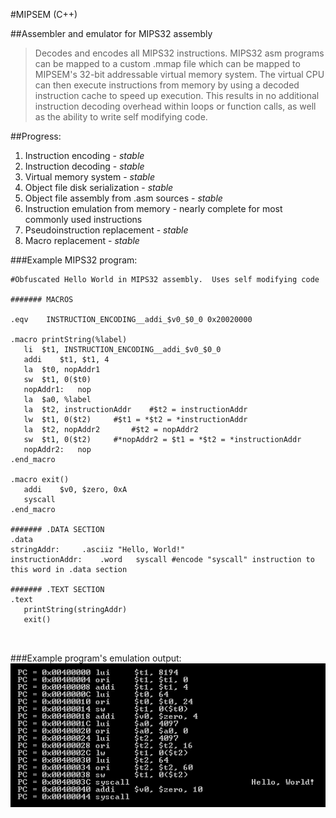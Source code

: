 #MIPSEM (C++)  

##Assembler and emulator for MIPS32 assembly   
   
>Decodes and encodes all MIPS32 instructions.  MIPS32 asm programs can be mapped to a custom .mmap file which can be mapped to MIPSEM's 32-bit addressable virtual memory system.  The virtual CPU can then execute instructions from memory by using a decoded instruction cache to speed up execution.  This results in no additional instruction decoding overhead within loops or function calls, as well as the ability to write self modifying code.   
   
   
##Progress:   
1. Instruction encoding	-	*stable*     
2. Instruction decoding	-	*stable*     
3. Virtual memory system	-	*stable*     
4. Object file disk serialization	-	*stable*     
5. Object file assembly from .asm sources	-	*stable*   
6. Instruction emulation from memory	-	  nearly complete for most commonly used instructions    
7. Pseudoinstruction replacement	-	*stable*    
8. Macro replacement	-	*stable*       
     
###Example MIPS32 program:               
      
 ```Assembly
#Obfuscated Hello World in MIPS32 assembly.  Uses self modifying code

####### MACROS

.eqv	INSTRUCTION_ENCODING__addi_$v0_$0_0	0x20020000	

.macro printString(%label)
	li	$t1, INSTRUCTION_ENCODING__addi_$v0_$0_0
	addi	$t1, $t1, 4
	la	$t0, nopAddr1
	sw	$t1, 0($t0)
	nopAddr1:	nop
	la	$a0, %label
	la	$t2, instructionAddr	#$t2 = instructionAddr
	lw	$t1, 0($t2)		#$t1 = *$t2 = *instructionAddr
	la	$t2, nopAddr2		#$t2 = nopAddr2
	sw	$t1, 0($t2)		#*nopAddr2 = $t1 = *$t2 = *instructionAddr
	nopAddr2:	nop
.end_macro

.macro exit()
	addi	$v0, $zero, 0xA
	syscall
.end_macro
	
####### .DATA SECTION
.data
stringAddr:		.asciiz	"Hello, World!"
instructionAddr:	.word	syscall	#encode "syscall" instruction to this word in .data section

####### .TEXT SECTION
.text
	printString(stringAddr)
	exit()
	
							
```    
      

###Example program's emulation output:      
![Alt text](/demos/selfModifyingHelloWorld_output.png?raw=true)















